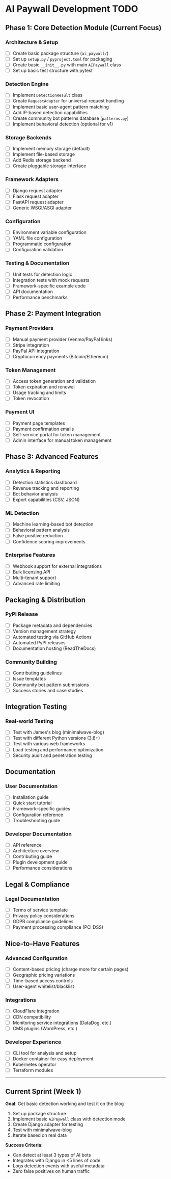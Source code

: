 # AI Paywall Development TODO

## Phase 1: Core Detection Module (Current Focus)

### Architecture & Setup
- [ ] Create basic package structure (`ai_paywall/`)
- [ ] Set up `setup.py` / `pyproject.toml` for packaging
- [ ] Create basic `__init__.py` with main `AIPaywall` class
- [ ] Set up basic test structure with pytest

### Detection Engine
- [ ] Implement `DetectionResult` class
- [ ] Create `RequestAdapter` for universal request handling
- [ ] Implement basic user-agent pattern matching
- [ ] Add IP-based detection capabilities
- [ ] Create community bot patterns database (`patterns.py`)
- [ ] Implement behavioral detection (optional for v1)

### Storage Backends
- [ ] Implement memory storage (default)
- [ ] Implement file-based storage
- [ ] Add Redis storage backend
- [ ] Create pluggable storage interface

### Framework Adapters
- [ ] Django request adapter
- [ ] Flask request adapter  
- [ ] FastAPI request adapter
- [ ] Generic WSGI/ASGI adapter

### Configuration
- [ ] Environment variable configuration
- [ ] YAML file configuration
- [ ] Programmatic configuration
- [ ] Configuration validation

### Testing & Documentation
- [ ] Unit tests for detection logic
- [ ] Integration tests with mock requests
- [ ] Framework-specific example code
- [ ] API documentation
- [ ] Performance benchmarks

## Phase 2: Payment Integration

### Payment Providers
- [ ] Manual payment provider (Venmo/PayPal links)
- [ ] Stripe integration
- [ ] PayPal API integration
- [ ] Cryptocurrency payments (Bitcoin/Ethereum)

### Token Management
- [ ] Access token generation and validation
- [ ] Token expiration and renewal
- [ ] Usage tracking and limits
- [ ] Token revocation

### Payment UI
- [ ] Payment page templates
- [ ] Payment confirmation emails
- [ ] Self-service portal for token management
- [ ] Admin interface for manual token management

## Phase 3: Advanced Features

### Analytics & Reporting
- [ ] Detection statistics dashboard
- [ ] Revenue tracking and reporting
- [ ] Bot behavior analysis
- [ ] Export capabilities (CSV, JSON)

### ML Detection
- [ ] Machine learning-based bot detection
- [ ] Behavioral pattern analysis
- [ ] False positive reduction
- [ ] Confidence scoring improvements

### Enterprise Features
- [ ] Webhook support for external integrations
- [ ] Bulk licensing API
- [ ] Multi-tenant support
- [ ] Advanced rate limiting

## Packaging & Distribution

### PyPI Release
- [ ] Package metadata and dependencies
- [ ] Version management strategy
- [ ] Automated testing via GitHub Actions
- [ ] Automated PyPI releases
- [ ] Documentation hosting (ReadTheDocs)

### Community Building
- [ ] Contributing guidelines
- [ ] Issue templates
- [ ] Community bot pattern submissions
- [ ] Success stories and case studies

## Integration Testing

### Real-world Testing
- [ ] Test with James's blog (minimalwave-blog)
- [ ] Test with different Python versions (3.8+)
- [ ] Test with various web frameworks
- [ ] Load testing and performance optimization
- [ ] Security audit and penetration testing

## Documentation

### User Documentation
- [ ] Installation guide
- [ ] Quick start tutorial
- [ ] Framework-specific guides
- [ ] Configuration reference
- [ ] Troubleshooting guide

### Developer Documentation
- [ ] API reference
- [ ] Architecture overview
- [ ] Contributing guide
- [ ] Plugin development guide
- [ ] Performance considerations

## Legal & Compliance

### Legal Documentation
- [ ] Terms of service template
- [ ] Privacy policy considerations
- [ ] GDPR compliance guidelines
- [ ] Payment processing compliance (PCI DSS)

## Nice-to-Have Features

### Advanced Configuration
- [ ] Content-based pricing (charge more for certain pages)
- [ ] Geographic pricing variations
- [ ] Time-based access controls
- [ ] User-agent whitelist/blacklist

### Integrations
- [ ] CloudFlare integration
- [ ] CDN compatibility
- [ ] Monitoring service integrations (DataDog, etc.)
- [ ] CMS plugins (WordPress, etc.)

### Developer Experience
- [ ] CLI tool for analysis and setup
- [ ] Docker container for easy deployment
- [ ] Kubernetes operator
- [ ] Terraform modules

---

## Current Sprint (Week 1)

**Goal**: Get basic detection working and test it on the blog

1. Set up package structure
2. Implement basic `AIPaywall` class with detection mode
3. Create Django adapter for testing
4. Test with minimalwave-blog
5. Iterate based on real data

**Success Criteria**:
- Can detect at least 3 types of AI bots
- Integrates with Django in <5 lines of code
- Logs detection events with useful metadata
- Zero false positives on human traffic